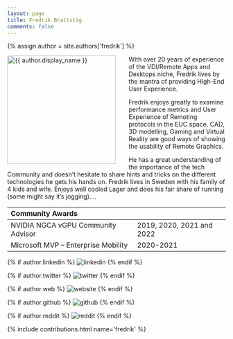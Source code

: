 ```yaml
---
layout: page
title: Fredrik Brattstig
comments: false
---
```

{% assign author = site.authors['fredrik'] %}

<img style="float: left; width: 250px; margin-right: 30px;" src="{{ site.url }}{{ author.picture | relative_url }}" alt="{{ author.display_name }}">With over 20 years of experience of the VDI/Remote Apps and Desktops niche, Fredrik lives by the mantra of providing High-End User Experience.

Fredrik enjoys greatly to examine performance metrics and User Experience of Remoting protocols in the EUC space. CAD, 3D modelling, Gaming and Virtual Reality are good ways of showing the usability of Remote Graphics.

He has a great understanding of the importance of the tech Community and doesn’t hesitate to share hints and tricks on the different technologies he gets his hands on. 
Fredrik lives in Sweden with his family of 4 kids and wife. Enjoys well cooled Lager and does his fair share of running (some might say it’s jogging)….


| Community Awards                    |                           |
| :---------------------------------- | :------------------------ |
| NVIDIA NGCA vGPU Community Advisor  | 2019, 2020, 2021 and 2022 | 
| Microsoft MVP – Enterprise Mobility | 2020-2021 |

<div class="social-button-member">
{% if author.linkedin %}
<a style="text-decoration: none;" href="{{author.linkedin}}" target="_blank"><img class="author-box-socials-icon" src="{{ site.baseurl }}/assets/images/social/027-linkedin.png" alt="linkedin"></a>
{% endif %}

{% if author.twitter %}
<a style="text-decoration: none;" href="{{author.twitter}}" target="_blank"><img class="author-box-socials-icon" src="{{ site.baseurl }}/assets/images/social/008-twitter.png" alt="twitter"></a>
{% endif %}

{% if author.web %}
<a style="text-decoration: none;" href="{{author.web}}" target="_blank"><img class="author-box-socials-icon" src="{{ site.baseurl }}/assets/images/social/030-html-5.png" alt="website"></a>
{% endif %}

{% if author.github %}
<a style="text-decoration: none;" href="{{author.github}}" target="_blank"><img class="author-box-socials-icon" src="{{ site.baseurl }}/assets/images/social/050-github.png" alt="github"></a>
{% endif %}

{% if author.reddit %}
<a style="text-decoration: none;" href="{{author.reddit}}" target="_blank"><img class="author-box-socials-icon" src="{{ site.baseurl }}/assets/images/social/018-reddit.png" alt="reddit"></a>
{% endif %}
</div>

{% include contributions.html name='fredrik' %}

